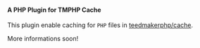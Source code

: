 #### A PHP Plugin for TMPHP Cache

This plugin enable caching for `PHP` files in [teedmakerphp/cache](https://github.com/teedmakerphp/cache).

More informations soon!
